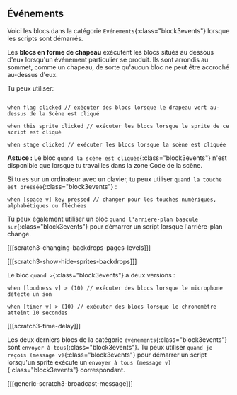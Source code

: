 ## Événements

Voici les blocs dans la catégorie `Evénements`{:class="block3events"} lorsque les scripts sont démarrés.

Les **blocs en forme de chapeau** exécutent les blocs situés au dessous d'eux lorsqu'un événement particulier se produit. Ils sont arrondis au sommet, comme un chapeau, de sorte qu'aucun bloc ne peut être accroché au-dessus d'eux.

Tu peux utiliser:

```blocks3

when flag clicked // exécuter des blocs lorsque le drapeau vert au-dessus de la Scène est cliqué

when this sprite clicked // exécuter les blocs lorsque le sprite de ce script est cliqué

when stage clicked // exécuter les blocs lorsque la scène est cliquée

```

**Astuce :** Le bloc `quand la scène est cliquée`{:class="block3events"} n'est disponible que lorsque tu travailles dans la zone Code de la scène.

Si tu es sur un ordinateur avec un clavier, tu peux utiliser `quand la touche est pressée`{:class="block3events"} :

```blocks3
when [space v] key pressed // changer pour les touches numériques, alphabétiques ou fléchées
```

Tu peux également utiliser un bloc `quand l'arrière-plan bascule sur`{:class="block3events"} pour démarrer un script lorsque l'arrière-plan change.

[[[scratch3-changing-backdrops-pages-levels]]]

[[[scratch3-show-hide-sprites-backdrops]]]


Le bloc `quand >`{:class="block3events"} a deux versions :

```blocks3
when [loudness v] > (10) // exécuter des blocs lorsque le microphone détecte un son

when [timer v] > (10) // exécuter des blocs lorsque le chronomètre atteint 10 secondes
```

[[[scratch3-time-delay]]]


Les deux derniers blocs de la catégorie `événements`{:class="block3events"} sont `envoyer à tous`{:class="block3events"}. Tu peux utiliser `quand je reçois (message v)`{:class="block3events"} pour démarrer un script lorsqu'un sprite exécute un `envoyer à tous (message v)`{:class="block3events"} correspondant.

[[[generic-scratch3-broadcast-message]]]

